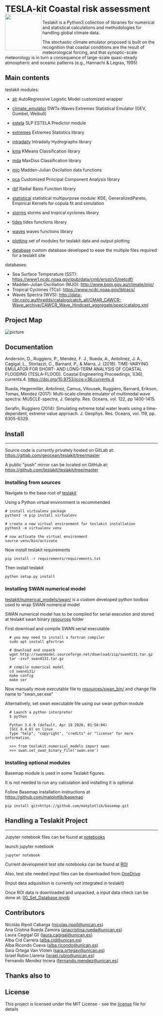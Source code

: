 # TESLA-kit Coastal risk assessment <img src="./docs/img/logo.svg" align="left" alt="" width="120" />

Teslakit is a Python3 collection of libraries for numerical and statistical calculations and methodologies for handling global climate data.

The stochastic climate emulator proposed is built on the recognition that coastal conditions are the result of meteorological forcing, and that synoptic-scale meteorology is in turn a consequence of large-scale quasi-steady atmospheric and oceanic patterns (e.g., Hannachi & Legras, 1995)


## Main contents

teslakit modules:

- [alr](./teslakit/alr.py) AutoRegressive Logistic Model customized wrapper
- [climate\_emulator](./teslakit/climate_emulator.py) DWTs-Waves Extremes Statistical Emulator (GEV, Gumbel, Weibull)
- [estela](./teslakit/estela.py) SLP ESTELA Predictor module
- [extremes](./teslakit/extremes.py) Extremes Statistics library
- [intradaily](./teslakit/intradaily.py) Intradaily Hydrographs library
- [kma](./teslakit/kma.py) KMeans Classification library 
- [mda](./teslakit/mda.py) MaxDiss Classification library 
- [mjo](./teslakit/mjo.py) Madden-Julian Oscilation data functions 
- [pca](./teslakit/pca.py) Customized Principal Component Analysis library 
- [rbf](./teslakit/rbf.py) Radial Basis Function library 
- [statistical](./teslakit/statistical.py) statistical multipurpose module: KDE,
  GeneralizedPareto, Empirical Kernels for copula fit and simulation
- [storms](./teslakit/storms.py) storms and tropical cyclones library
- [tides](./teslakit/tides.py) tides functions library
- [waves](./teslakit/waves.py) waves functions library

- [plotting](./teslakit/plotting/) set of modules for teslakit data and output plotting 
- [database](./teslakit/database.py) custom database developed to ease the multiple files required for a teslakit site 

databases:

- Sea Surface Temperature (SST): https://www1.ncdc.noaa.gov/pub/data/cmb/ersst/v5/netcdf/
- Madden-Julian Oscillation (MJO): http://www.bom.gov.au/climate/mjo/ 
- Tropical Cyclones (TCs): https://www.ncdc.noaa.gov/ibtracs/
- Waves Spectra (WVS): http://data-cbr.csiro.au/thredds/catalog/catch_all/CMAR_CAWCR-Wave_archive/CAWCR_Wave_Hindcast_aggregate/spec/catalog.xml


## Project Map

![picture](docs/img/map.svg)


## Documentation

Anderson, D., Ruggiero, P., Mendez, F. J., Rueda, A., Antolinez, J. A., Cagigal, L., Storlazzi, C., Barnard, P., & Marra, J. (2018). TIME-VARYING EMULATOR FOR SHORT- AND LONG-TERM ANALYSIS OF COASTAL FLOODING (TESLA-FLOOD). Coastal Engineering Proceedings, 1(36), currents.4. https://doi.org/10.9753/icce.v36.currents.4

Rueda, Hegermiller, Antolinez, Camus, Vitousek, Ruggiero, Barnard, Erikson, Tomas, Mendez (2017): Multi-scale climate emulator of multimodal wave spectra: MUSCLE-spectra, J. Geophy. Res. Oceans, vol. 122, pp 1400-1415.

Serafin, Ruggiero (2014): Simulating extreme total water levels using a time-dependent, extreme value approach. J. Geophys. Res. Oceans, vol. 119, pp. 6305-6329.


## Install 
- - -

Source code is currently privately hosted on GitLab at:  https://gitlab.com/geocean/teslakit/tree/master 

A public "push" mirror can be located on GitHub at: https://github.com/teslakit/teslakit/tree/master 


### Installing from sources

Navigate to the base root of [teslakit](./)

Using a Python virtual environment is recommended

```
# install virtualenv package 
python3 -m pip install virtualenv

# create a new virtual environment for teslakit installation
python3 -m virtualenv venv

# now activate the virtual environment
source venv/bin/activate
```

Now install teslakit requirements

```
pip install -r requirements/requirements.txt
```

Then install teslakit

```
python setup.py install
```

### Installing SWAN numerical model


[teslakit/numerical\_models/swan/](./teslakit/numerical_models/swan/) is a custom developed python toolbox used to wrap SWAN numerical model

SWAN numerical model has to be compiled for serial execution and stored at teslakit swan binary [resources](./teslakit/numerical_models/swan/resources/) folder

First download and compile SWAN serial executable

```
  # you may need to install a fortran compiler
  sudo apt install gfortran

  # download and unpack
  wget http://swanmodel.sourceforge.net/download/zip/swan4131.tar.gz
  tar -zxvf swan4131.tar.gz

  # compile numerical model
  cd swan4131/
  make config
  make ser
```

Now manually move executable file to [resources/swan\_bin/](./teslakit/numerical_models/swan/resources/swan_bin/) and change file name to "swan\_ser.exe"

Alternatively, set swan executable file using our swan python module

```
  # Launch a python interpreter
  $ python

  Python 3.6.9 (default, Apr 18 2020, 01:56:04) 
  [GCC 8.4.0] on linux
  Type "help", "copyright", "credits" or "license" for more information.
  
  >>> from teslakit.numerical_models import swan
  >>> swan.set_swan_binary_file('swan.exe')
```


### Installing optional modules

Basemap module is used in some Teslakit figures.

It is not needed to run any calculation and installing it is optional

Follow Basemap installation instructions at https://github.com/matplotlib/basemap

```
pip install git+https://github.com/matplotlib/basemap.git
```

## Handling a Teslakit Project 
- - -

Jupyter notebook files can be found at [notebooks](notebooks/)

launch jupyter notebook

```
jupyter notebook
```

Current development test site notebooks can be found at [ROI](notebooks/ROI/)

Also, test site needed input files can be downloaded from [OneDrive](https://unican-my.sharepoint.com/:f:/g/personal/ripolln_unican_es/EuqAnf1Xeg1IkS1gaqio8i0BxnwZbbsj3BQdHMoiIGIOPg?e=JGyVU5)

(Input data adquisition is currently not integrated in teslakit)


Once ROI data is downloaded and unpacked, a input data check can be done at: [00_Set_Database.ipynb](notebooks/ROI/01_Offshore/00_Set_Database.ipynb)


## Contributors

Nicolás Ripoll Cabarga (nicolas.ripoll@unican.es)\
Ana Cristina Rueda Zamora (anacristina.rueda@unican.es)\
Laura Cagigal Gil (laura.cagigal@unican.es)\
Alba Cid Carrera (alba.cid@unican.es)\
Alba Ricondo Cueva (alba.ricondo@unican.es)\
Sara Ortega Van Vloten (sara.ortegav@unican.es)\
Israel Rubio Llarena (israel.rubio@unican.es)\
Fernando Mendez Incera (fernando.mendez@unican.es)

## Thanks also to


## License

This project is licensed under the MIT License - see the [license](LICENSE.txt) file for details




